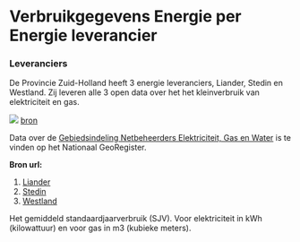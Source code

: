 # Verbruikgegevens Energie per Energie leverancier

### Leveranciers

De Provincie Zuid-Holland heeft 3 energie leveranciers, Liander, Stedin en Westland. Zij leveren alle 3 open data over het het kleinverbruik van elektriciteit en gas. 

![](https://www.energieleveranciers.nl/media/1986/netbeheer_stroom_nieuw.png)
[bron](https://www.energieleveranciers.nl/netbeheerders/elektriciteit)

Data over de [Gebiedsindeling Netbeheerders Elektriciteit, Gas en Water](http://nationaalgeoregister.nl/geonetwork/srv/dut/catalog.search#/metadata/f9e6604c-b942-4b9d-a784-3f3ad4aa6dc1) is te vinden op het Nationaal GeoRegister. 

**Bron url:**

1. [Liander](https://www.liander.nl/partners/datadiensten/open-data)
2. [Stedin](https://www.stedin.net/zakelijk/open-data/verbruiksgegevens)
3. [Westland](https://www.westlandinfra.nl/over-westland-infra/open-data)


Het gemiddeld standaardjaarverbruik (SJV). Voor elektriciteit in kWh (kilowattuur) en voor gas in m3 (kubieke meters).